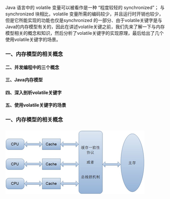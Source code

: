 Java 语言中的 volatile 变量可以被看作是一种 “程度较轻的 synchronized”； 与 synchronized 块相比，volatile 变量所需的编码较少，并且运行时开销也较少，但是它所能实现的功能也仅是synchronized 的一部分、由于volatile关键字是与Java的内存模型有关的，因此在讲述volatile关键之前，我们先来了解一下与内存模型相关的概念和知识，然后分析了volatile关键字的实现原理，最后给出了几个使用volatile关键字的场景。

### 一、内存模型的相关概念

#### 二、并发编程中的三个概念

#### 三、Java内存模型

#### 四、深入剖析volatile关键字

#### 五、使用volatile关键字的场景



### 一、内存模型的相关概念

### ![](/assets/import.png)



